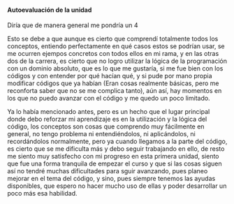 #### Autoevaluación de la unidad

Diría que de manera general me pondría un 4

Esto se debe a que aunque es cierto que comprendí totalmente todos los conceptos, entiendo perfectamente en qué casos estos se podrían usar, se me ocurren ejempos concretos con todos ellos en mi rama, y en las otras dos
de la carrera, es cierto que no logro utilizar la lógica de la programación con un dominio absoluto, que es lo que me gustaría, si me fue bien con los códigos y con entender por qué hacían qué, y si pude por mano propia
modificar códigos que ya habían (Eran cosas realmente básicas, pero me reconforta saber que no se me complica tanto), aún así, hay momentos en los que no puedo avanzar con el código y me quedo un poco limitado.

Ya lo había mencionado antes, pero es un hecho que el lugar principal donde debo reforzar mi aprendizaje es en la utilización y la lógica del código, los conceptos son cosas que comprendo muy fácilmente en general, no tengo
problema ni entendiéndolos, ni aplicándolos, ni recordándolos normalmente, pero ya cuando llegamos a la parte del código, es cierto que se me dificulta más y debo seguir trabajando en ello, de resto me siento muy 
satisfecho con mi progreso en esta primera unidad, siento que fue una forma tranquila de empezar el curso y que si las cosas siguen así no tendré muchas dificultades para sguir avanzando,  pues planeo mejorar en el 
tema del código, y sino, pues siempre tenemos las ayudas disponibles, que espero no hacer mucho uso de ellas y poder desarrollar un poco más esa habilidad.
